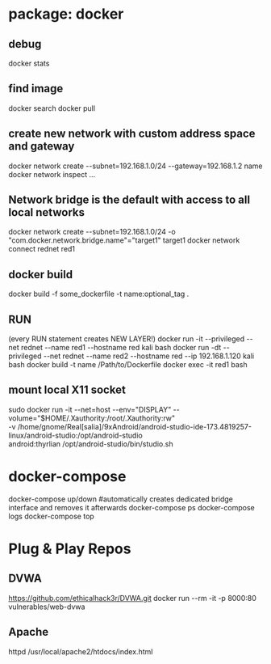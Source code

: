 package: docker
===============

## debug
docker stats

## find image
docker search <substring>
docker pull <image>

## create new network with custom address space and gateway
docker network create --subnet=192.168.1.0/24 --gateway=192.168.1.2 name
docker network inspect ...

## Network bridge is the default with access to all local networks
docker network create --subnet=192.168.1.0/24 -o "com.docker.network.bridge.name"="target1" target1
docker network connect rednet red1

## docker build
docker build -f some_dockerfile -t name:optional_tag .

## RUN
(every RUN statement creates NEW LAYER!)
docker run -it --privileged --net rednet --name red1 --hostname red kali bash
docker run -dt --privileged --net rednet --name red2 --hostname red --ip 192.168.1.120 kali bash
docker build -t name /Path/to/Dockerfile
docker exec -it red1 bash

## mount local X11 socket 
sudo docker run -it --net=host --env="DISPLAY" --volume="$HOME/.Xauthority:/root/.Xauthority:rw" \
-v /home/gnome/Real\[salia\]/9xAndroid/android-studio-ide-173.4819257-linux/android-studio:/opt/android-studio \
android:thyrlian /opt/android-studio/bin/studio.sh

# docker-compose
docker-compose up/down #automatically creates dedicated bridge interface and removes it afterwards
docker-compose ps
docker-compose logs
docker-compose top


# Plug & Play Repos
## DVWA
https://github.com/ethicalhack3r/DVWA.git
docker run --rm -it -p 8000:80 vulnerables/web-dvwa
## Apache
httpd 
/usr/local/apache2/htdocs/index.html

